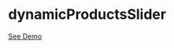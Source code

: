 # dynamicProductsSlider
<a href="https://raw.githack.com/maninder1112/DynamicProductsSlider/main/index.html" target="_blank">See Demo</a>

